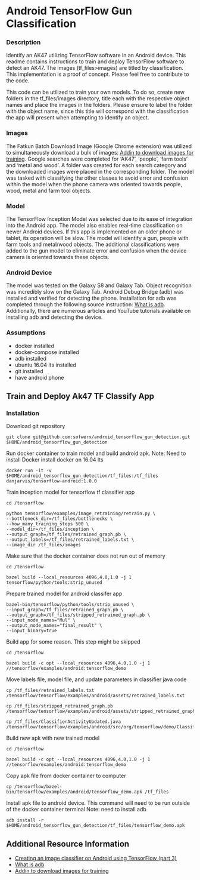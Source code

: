 # Android TensorFlow Gun Classification

### Description
Identify an AK47 utilizing TensorFlow software in an Android device. This readme contains instructions to train and deploy TensorFlow software to detect an AK47. The images (tf_files>images) are titled by classification. This implementation is a proof of concept. Please feel free to contribute to the code. 

This code can be utilized to train your own models. To do so, create new folders in the tf_files/images directory, title each with the respective object names and place the images in the folders. Please ensure to label the folder with the object name, since this title will correspond with the classification the app will present when attempting to identify an object.  

### Images
The Fatkun Batch Download Image (Google Chrome extension) was utilized to simultaneously download a bulk of images: [Addin to download images for training](https://www.pcsteps.com/5170-mass-download-images-chrome/). Google searches were completed for ‘AK47’, ‘people’, ‘farm tools’ and ‘metal and wood’. A folder was created for each search category and the downloaded images were placed in the corresponding folder. The model was tasked with classifying the other classes to avoid error and confusion within the model when the phone camera was oriented towards people, wood, metal and farm tool objects. 

### Model
The TensorFlow Inception Model was selected due to its ease of integration into the Android app. The model also enables real-time classification on newer Android devices. If this app is implemented on an older phone or tablet, its operation will be slow. The model will identify a gun, people with farm tools and metal/wood objects. The additional classifications were added to the gun model to eliminate error and confusion when the device camera is oriented towards these objects. 

### Android Device
The model was tested on the Galaxy S8 and Galaxy Tab. Object recognition was incredibly slow on the Galaxy Tab. Android Debug Bridge (adb) was installed and verified for detecting the phone. Installation for adb was completed through the following source instruction:  [What is adb](https://developer.android.com/studio/command-line/adb.html#move). Additionally, there are numerous articles and YouTube tutorials available on installing adb and detecting the device. 



### Assumptions
* docker installed
* docker-compose installed
* adb installed
* ubuntu 16.04 lts installed
* git installed
* have android phone


## Train and Deploy Ak47 TF Classify App
### Installation

Download git repository

```
git clone git@github.com:sofwerx/android_tensorflow_gun_detection.git $HOME/android_tensorflow_gun_detection

```

Run docker container to train model and build android apk. Note: Need to install Docker install docker on 16.04 lts

```
docker run -it -v $HOME/android_tensorflow_gun_detection/tf_files:/tf_files danjarvis/tensorflow-android:1.0.0
```

Train inception model for tensorflow tf classifier app

```
cd /tensorflow

python tensorflow/examples/image_retraining/retrain.py \
--bottleneck_dir=/tf_files/bottlenecks \
--how_many_training_steps 500 \
--model_dir=/tf_files/inception \
--output_graph=/tf_files/retrained_graph.pb \
--output_labels=/tf_files/retrained_labels.txt \
--image_dir /tf_files/images
```
Make sure that the docker container does not run out of memory

```
cd /tensorflow

bazel build --local_resources 4096,4.0,1.0 -j 1 tensorflow/python/tools:strip_unused
```
Prepare trained model for android classifer app

```
bazel-bin/tensorflow/python/tools/strip_unused \
--input_graph=/tf_files/retrained_graph.pb \
--output_graph=/tf_files/stripped_retrained_graph.pb \
--input_node_names="Mul" \
--output_node_names="final_result" \
--input_binary=true

```
Build app for some reason. This step might be skipped

```
cd /tensorflow

bazel build -c opt --local_resources 4096,4.0,1.0 -j 1 //tensorflow/examples/android:tensorflow_demo

```
Move labels file, model file, and update parameters in classifier java code

```
cp /tf_files/retrained_labels.txt /tensorflow/tensorflow/examples/android/assets/retrained_labels.txt

cp /tf_files/stripped_retrained_graph.pb /tensorflow/tensorflow/examples/android/assets/stripped_retrained_graph.pb

cp /tf_files/ClassifierActivityUpdated.java /tensorflow/tensorflow/examples/android/src/org/tensorflow/demo/ClassifierActivity.java

```
Build new apk with new trained model

```
cd /tensorflow

bazel build -c opt --local_resources 4096,4.0,1.0 -j 1 //tensorflow/examples/android:tensorflow_demo

```
Copy apk file from docker container to computer

```
cp /tensorflow/bazel-bin/tensorflow/examples/android/tensorflow_demo.apk /tf_files

```
Install apk file to android device. This command will need to be run outside of the docker container terminal Note: need to install adb

```
adb install -r $HOME/android_tensorflow_gun_detection/tf_files/tensorflow_demo.apk

```

## Additional Resource Information

* [Creating an image classifier on Android using TensorFlow (part 3)](https://medium.com/@daj/creating-an-image-classifier-on-android-using-tensorflow-part-3-215d61cb5fcd)
* [What is adb](https://developer.android.com/studio/command-line/adb.html#move)
* [Addin to download images for training](https://www.pcsteps.com/5170-mass-download-images-chrome/)

